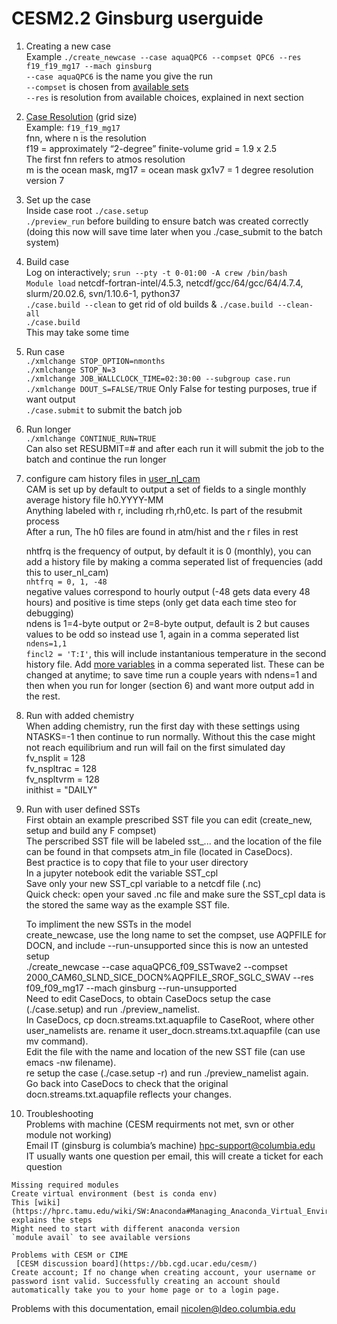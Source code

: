 
# CESM2.2 Ginsburg userguide  

1.  Creating a new case  
    Example `./create_newcase --case aquaQPC6 --compset QPC6 --res f19_f19_mg17 --mach ginsburg`  
    `--case aquaQPC6` is the name you give the run  
    `--compset` is chosen from [available sets](https://www.cesm.ucar.edu/models/cesm2/cesm/compsets.html)  
    `--res` is resolution from available choices, explained in next section  
    
2.  [Case Resolution](https://www.cesm.ucar.edu/models/cesm2/config/grids.html) (grid size)  
    Example: `f19_f19_mg17`  
    fnn, where n is the resolution  
    f19 = approximately “2-degree” finite-volume grid = 1.9 x 2.5  
    The first fnn refers to atmos resolution  
    m is the ocean mask, mg17 = ocean mask gx1v7 = 1 degree resolution version 7  
    
3.  Set up the case  
	Inside case root `./case.setup`  
    `./preview_run` before building to ensure batch was created correctly (doing this now will save time later when you ./case_submit to the batch system)  
    
4.  Build case  
    Log on interactively; `srun --pty -t 0-01:00 -A crew /bin/bash`  
    `Module load` netcdf-fortran-intel/4.5.3, netcdf/gcc/64/gcc/64/4.7.4, slurm/20.02.6, svn/1.10.6-1, python37  
    `./case.build --clean` to get rid of old builds & `./case.build --clean-all`  
    `./case.build`  
    This may take some time
    
5.  Run case  
	`./xmlchange STOP_OPTION=nmonths`  
	`./xmlchange STOP_N=3`  
    `./xmlchange JOB_WALLCLOCK_TIME=02:30:00 --subgroup case.run`  
    `./xmlchange DOUT_S=FALSE/TRUE` Only False for testing purposes, true if want output    
    `./case.submit`  to submit the batch job

6.  Run longer  
    `./xmlchange CONTINUE_RUN=TRUE`  
    Can also set RESUBMIT=# and after each run it will submit the job to the batch and continue the run longer  
    
7.  configure cam history files in [user_nl_cam]( https://www.cesm.ucar.edu/models/cesm2/settings/current/cam_nml.html)  
CAM is set up by default to output a set of fields to a single monthly average history file h0.YYYY-MM  
    Anything labeled with r, including rh,rh0,etc. Is part of the resubmit process  
     After a run, The h0 files are found in atm/hist and the r files in rest  
	
	nhtfrq is the frequency of output, by default it is 0 (monthly), you can add a history file by making a comma seperated list of frequencies (add this to user_nl_cam)  
	`nhtfrq = 0, 1, -48`   
	negative values correspond to hourly output (-48 gets data every 48 hours) and positive is time steps (only get data each time steo for debugging)  
	ndens is 1=4-byte output or 2=8-byte output, default is 2 but causes values to be odd so instead use 1, again in a comma seperated list   
	`ndens=1,1`  
	`fincl2 = 'T:I'`, this will include instantanious temperature in the second history file.  Add [more variables](https://www.cesm.ucar.edu/models/cesm2/atmosphere/docs/ug6/hist_flds_f2000.html) in a comma seperated list.
	These can be changed at anytime; to save time run a couple years with ndens=1 and then when you run for longer (section 6) and want more output add in the rest.      


8.  Run with added chemistry     
    When adding chemistry, run the first day with these settings using NTASKS=-1 then continue to run normally. Without this the case might not reach equilibrium and run will fail on the first simulated day          
	fv_nsplit = 128  
	fv_nspltrac = 128  
	fv_nspltvrm = 128     
	inithist = "DAILY"    

9.  Run with user defined SSTs         
    First obtain an example prescribed SST file you can edit (create_new, setup and build any F compset)          
    The perscribed SST file will be labeled sst_... and the location of the file can be found in that compsets atm_in file (located in CaseDocs).       
    Best practice is to copy that file to your user directory         
    In a jupyter notebook edit the variable SST_cpl       
    Save only your new SST_cpl variable to a netcdf file (.nc)        
    Quick check: open your saved .nc file and make sure the SST_cpl data is the stored the same way as the example SST file.           

    To impliment the new SSTs in the model         
    create_newcase, use the long name to set the compset, use AQPFILE for DOCN, and include --run-unsupported since this is now an untested setup       
    ./create_newcase --case aquaQPC6_f09_SSTwave2  --compset 2000_CAM60_SLND_SICE_DOCN%AQPFILE_SROF_SGLC_SWAV --res f09_f09_mg17 --mach ginsburg --run-unsupported       
    Need to edit CaseDocs, to obtain CaseDocs setup the case (./case.setup) and run ./preview_namelist.        
    In CaseDocs, cp docn.streams.txt.aquapfile to CaseRoot, where other user_namelists are. rename it user_docn.streams.txt.aquapfile (can use mv command).       
    Edit the file with the name and location of the new SST file (can use emacs -nw filename).          
    re setup the case (./case.setup -r) and run ./preview_namelist again.       
    Go back into CaseDocs to check that the original docn.streams.txt.aquapfile reflects your changes.      


10.  Troubleshooting  
    Problems with machine (CESM requirments not met, svn or other module not working)  
    Email IT (ginsburg is columbia’s machine) [hpc-support@columbia.edu](mailto:hpc-support@columbia.edu)  
    IT usually wants one question per email, this will create a ticket for each question  
    
    Missing required modules  
    Create virtual environment (best is conda env)  
    This [wiki](https://hprc.tamu.edu/wiki/SW:Anaconda#Managing_Anaconda_Virtual_Environments) explains the steps  
    Might need to start with different anaconda version  
    `module avail` to see available versions  
    
	Problems with CESM or CIME  
	 [CESM discussion board](https://bb.cgd.ucar.edu/cesm/)  
    Create account; If no change when creating account, your username or password isnt valid. Successfully creating an account should automatically take you to your home page or to a login page.  
    
Problems with this documentation, email [nicolen@ldeo.columbia.edu](mailto:nicolen@ldeo.columbia.edu)  